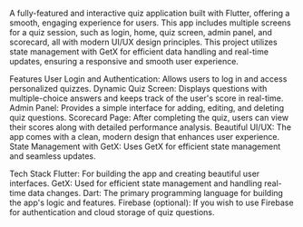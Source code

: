 A fully-featured and interactive quiz application built with Flutter, offering a smooth, engaging experience for users. This app includes multiple screens for a quiz session, such as login, home, quiz screen, admin panel, and scorecard, all with modern UI/UX design principles. This project utilizes state management with GetX for efficient data handling and real-time updates, ensuring a responsive and smooth user experience.

Features
User Login and Authentication: Allows users to log in and access personalized quizzes.
Dynamic Quiz Screen: Displays questions with multiple-choice answers and keeps track of the user's score in real-time.
Admin Panel: Provides a simple interface for adding, editing, and deleting quiz questions.
Scorecard Page: After completing the quiz, users can view their scores along with detailed performance analysis.
Beautiful UI/UX: The app comes with a clean, modern design that enhances user experience.
State Management with GetX: Uses GetX for efficient state management and seamless updates.

Tech Stack
Flutter: For building the app and creating beautiful user interfaces.
GetX: Used for efficient state management and handling real-time data changes.
Dart: The primary programming language for building the app's logic and features.
Firebase (optional): If you wish to use Firebase for authentication and cloud storage of quiz questions.
